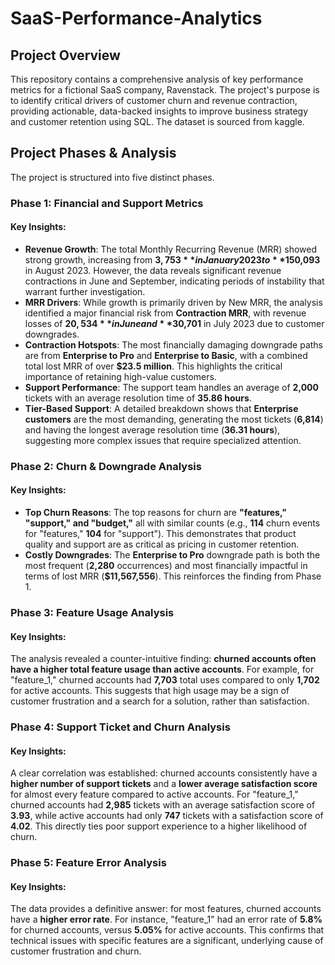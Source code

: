 # SaaS-Performance-Analytics
## Project Overview
This repository contains a comprehensive analysis of key performance metrics for a fictional SaaS company, Ravenstack. The project's purpose is to identify critical drivers of customer churn and revenue contraction, providing actionable, data-backed insights to improve business strategy and customer retention using SQL. The dataset is sourced from kaggle.

## Project Phases & Analysis
The project is structured into five distinct phases.
### Phase 1: Financial and Support Metrics
#### Key Insights:
* **Revenue Growth**: The total Monthly Recurring Revenue (MRR) showed strong growth, increasing from **$3,753** in January 2023 to **$150,093** in August 2023. However, the data reveals significant revenue contractions in June and September, indicating periods of instability that warrant further investigation.
* **MRR Drivers**: While growth is primarily driven by New MRR, the analysis identified a major financial risk from **Contraction MRR**, with revenue losses of **$20,534** in June and **$30,701** in July 2023 due to customer downgrades.
* **Contraction Hotspots**: The most financially damaging downgrade paths are from **Enterprise to Pro** and **Enterprise to Basic**, with a combined total lost MRR of over **$23.5 million**. This highlights the critical importance of retaining high-value customers.
* **Support Performance**: The support team handles an average of **2,000** tickets with an average resolution time of **35.86 hours**.
* **Tier-Based Support**: A detailed breakdown shows that **Enterprise customers** are the most demanding, generating the most tickets (**6,814**) and having the longest average resolution time (**36.31 hours**), suggesting more complex issues that require specialized attention.

### Phase 2: Churn & Downgrade Analysis
#### Key Insights:
* **Top Churn Reasons**: The top reasons for churn are **"features," "support," and "budget,"** all with similar counts (e.g., **114** churn events for "features," **104** for "support"). This demonstrates that product quality and support are as critical as pricing in customer retention.
* **Costly Downgrades**: The **Enterprise to Pro** downgrade path is both the most frequent (**2,280** occurrences) and most financially impactful in terms of lost MRR (**$11,567,556**). This reinforces the finding from Phase 1.

### Phase 3: Feature Usage Analysis
#### Key Insights:
The analysis revealed a counter-intuitive finding: **churned accounts often have a higher total feature usage than active accounts**. For example, for "feature_1," churned accounts had **7,703** total uses compared to only **1,702** for active accounts. This suggests that high usage may be a sign of customer frustration and a search for a solution, rather than satisfaction.

### Phase 4: Support Ticket and Churn Analysis
#### Key Insights:
A clear correlation was established: churned accounts consistently have a **higher number of support tickets** and a **lower average satisfaction score** for almost every feature compared to active accounts. For "feature_1," churned accounts had **2,985** tickets with an average satisfaction score of **3.93**, while active accounts had only **747** tickets with a satisfaction score of **4.02**. This directly ties poor support experience to a higher likelihood of churn.

### Phase 5: Feature Error Analysis
#### Key Insights:
The data provides a definitive answer: for most features, churned accounts have a **higher error rate**. For instance, "feature_1" had an error rate of **5.8%** for churned accounts, versus **5.05%** for active accounts. This confirms that technical issues with specific features are a significant, underlying cause of customer frustration and churn.
